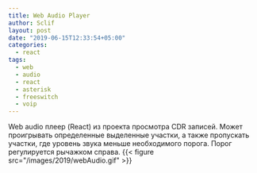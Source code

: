 ```yaml
---
title: Web Audio Player
author: Sclif
layout: post
date: "2019-06-15T12:33:54+05:00"
categories:
  - react
tags:
  - web
  - audio
  - react
  - asterisk
  - freeswitch
  - voip
---
```


Web audio плеер (React) из проекта просмотра CDR записей. Может проигрывать определенные выделенные участки, а также пропускать участки, где уровень звука меньше необходимого порога. Порог регулируется рычажком справа.
{{< figure src="/images/2019/webAudio.gif" >}}

